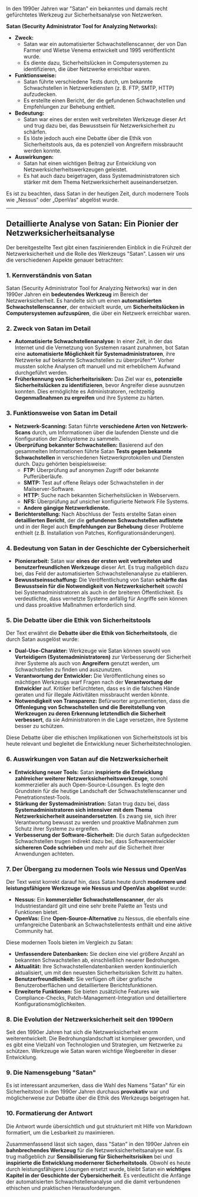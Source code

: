 
In den 1990er Jahren war "Satan" ein bekanntes und damals recht gefürchtetes Werkzeug zur Sicherheitsanalyse von Netzwerken.

**Satan (Security Administrator Tool for Analyzing Networks):**

- **Zweck:**
    - Satan war ein automatisierter Schwachstellenscanner, der von Dan Farmer und Wietse Venema entwickelt und 1995 veröffentlicht wurde.
    - Es diente dazu, Sicherheitslücken in Computersystemen zu identifizieren, die über Netzwerke erreichbar waren.
- **Funktionsweise:**
    - Satan führte verschiedene Tests durch, um bekannte Schwachstellen in Netzwerkdiensten (z. B. FTP, SMTP, HTTP) aufzudecken.
    - Es erstellte einen Bericht, der die gefundenen Schwachstellen und Empfehlungen zur Behebung enthielt.
- **Bedeutung:**
    - Satan war eines der ersten weit verbreiteten Werkzeuge dieser Art und trug dazu bei, das Bewusstsein für Netzwerksicherheit zu schärfen.
    - Es löste jedoch auch eine Debatte über die Ethik von Sicherheitstools aus, da es potenziell von Angreifern missbraucht werden konnte.
- **Auswirkungen:**
    - Satan hat einen wichtigen Beitrag zur Entwicklung von Netzwerksicherheitswerkzeugen geleistet.
    - Es hat auch dazu beigetragen, dass Systemadministratoren sich stärker mit dem Thema Netzwerksicherheit auseinandersetzen.

Es ist zu beachten, dass Satan in der heutigen Zeit, durch modernere Tools wie „Nessus“ oder „OpenVas“ abgelöst wurde.




-----



## Detaillierte Analyse von Satan: Ein Pionier der Netzwerksicherheitsanalyse

Der bereitgestellte Text gibt einen faszinierenden Einblick in die Frühzeit der Netzwerksicherheit und die Rolle des Werkzeugs "Satan". Lassen wir uns die verschiedenen Aspekte genauer betrachten:

### 1. Kernverständnis von Satan

Satan (Security Administrator Tool for Analyzing Networks) war in den 1990er Jahren ein **bedeutendes Werkzeug** im Bereich der Netzwerksicherheit. Es handelte sich um einen **automatisierten Schwachstellenscanner**, der entwickelt wurde, um **Sicherheitslücken in Computersystemen aufzuspüren**, die über ein Netzwerk erreichbar waren.

### 2. Zweck von Satan im Detail

- **Automatisierte Schwachstellenanalyse:** In einer Zeit, in der das Internet und die Vernetzung von Systemen rasant zunahmen, bot Satan eine **automatisierte Möglichkeit für Systemadministratoren**, ihre Netzwerke auf bekannte Schwachstellen zu überprüfen**. Vorher mussten solche Analysen oft manuell und mit erheblichem Aufwand durchgeführt werden.
- **Früherkennung von Sicherheitsrisiken:** Das Ziel war es, **potenzielle Sicherheitslücken zu identifizieren**, bevor Angreifer diese ausnutzen konnten. Dies ermöglichte es Administratoren, rechtzeitig **Gegenmaßnahmen zu ergreifen** und ihre Systeme zu härten.

### 3. Funktionsweise von Satan im Detail

- **Netzwerk-Scanning:** Satan führte **verschiedene Arten von Netzwerk-Scans** durch, um Informationen über die laufenden Dienste und die Konfiguration der Zielsysteme zu sammeln.
- **Überprüfung bekannter Schwachstellen:** Basierend auf den gesammelten Informationen führte Satan **Tests gegen bekannte Schwachstellen** in verschiedenen Netzwerkprotokollen und Diensten durch. Dazu gehörten beispielsweise:
    - **FTP:** Überprüfung auf anonymen Zugriff oder bekannte Pufferüberläufe.
    - **SMTP:** Test auf offene Relays oder Schwachstellen in der Mailserver-Software.
    - **HTTP:** Suche nach bekannten Sicherheitslücken in Webservern.
    - **NFS:** Überprüfung auf unsicher konfigurierte Network File Systems.
    - **Andere gängige Netzwerkdienste.**
- **Berichterstellung:** Nach Abschluss der Tests erstellte Satan einen **detaillierten Bericht**, der die **gefundenen Schwachstellen auflistete** und in der Regel auch **Empfehlungen zur Behebung** dieser Probleme enthielt (z.B. Installation von Patches, Konfigurationsänderungen).

### 4. Bedeutung von Satan in der Geschichte der Cybersicherheit

- **Pionierarbeit:** Satan war **eines der ersten weit verbreiteten und benutzerfreundlichen Werkzeuge** dieser Art. Es trug maßgeblich dazu bei, das Feld der automatisierten Schwachstellenanalyse zu etablieren.
- **Bewusstseinsschaffung:** Die Veröffentlichung von Satan **schärfte das Bewusstsein für die Notwendigkeit von Netzwerksicherheit** sowohl bei Systemadministratoren als auch in der breiteren Öffentlichkeit. Es verdeutlichte, dass vernetzte Systeme anfällig für Angriffe sein können und dass proaktive Maßnahmen erforderlich sind.

### 5. Die Debatte über die Ethik von Sicherheitstools

Der Text erwähnt die **Debatte über die Ethik von Sicherheitstools**, die durch Satan ausgelöst wurde:

- **Dual-Use-Charakter:** Werkzeuge wie Satan können sowohl von **Verteidigern (Systemadministratoren)** zur Verbesserung der Sicherheit ihrer Systeme als auch von **Angreifern** genutzt werden, um Schwachstellen zu finden und auszunutzen.
- **Verantwortung der Entwickler:** Die Veröffentlichung eines so mächtigen Werkzeugs warf Fragen nach der **Verantwortung der Entwickler** auf. Kritiker befürchteten, dass es in die falschen Hände geraten und für illegale Aktivitäten missbraucht werden könnte.
- **Notwendigkeit von Transparenz:** Befürworter argumentierten, dass die **Offenlegung von Schwachstellen und die Bereitstellung von Werkzeugen zu deren Erkennung letztendlich die Sicherheit verbessert**, da sie Administratoren in die Lage versetzen, ihre Systeme besser zu schützen.

Diese Debatte über die ethischen Implikationen von Sicherheitstools ist bis heute relevant und begleitet die Entwicklung neuer Sicherheitstechnologien.

### 6. Auswirkungen von Satan auf die Netzwerksicherheit

- **Entwicklung neuer Tools:** Satan **inspirierte die Entwicklung zahlreicher weiterer Netzwerksicherheitswerkzeuge**, sowohl kommerzieller als auch Open-Source-Lösungen. Es legte den Grundstein für die heutige Landschaft der Schwachstellenscanner und Penetrationstest-Tools.
- **Stärkung der Systemadministration:** Satan trug dazu bei, dass **Systemadministratoren sich intensiver mit dem Thema Netzwerksicherheit auseinandersetzten**. Es zwang sie, sich ihrer Verantwortung bewusst zu werden und proaktive Maßnahmen zum Schutz ihrer Systeme zu ergreifen.
- **Verbesserung der Software-Sicherheit:** Die durch Satan aufgedeckten Schwachstellen trugen indirekt dazu bei, dass Softwareentwickler **sichereren Code schrieben** und mehr auf die Sicherheit ihrer Anwendungen achteten.

### 7. Der Übergang zu modernen Tools wie Nessus und OpenVas

Der Text weist korrekt darauf hin, dass Satan heute durch **modernere und leistungsfähigere Werkzeuge wie Nessus und OpenVas abgelöst** wurde:

- **Nessus:** Ein **kommerzieller Schwachstellenscanner**, der als Industriestandard gilt und eine sehr breite Palette an Tests und Funktionen bietet.
- **OpenVas:** Eine **Open-Source-Alternative** zu Nessus, die ebenfalls eine umfangreiche Datenbank an Schwachstellentests enthält und eine aktive Community hat.

Diese modernen Tools bieten im Vergleich zu Satan:

- **Umfassendere Datenbanken:** Sie decken eine viel größere Anzahl an bekannten Schwachstellen ab, einschließlich neuerer Bedrohungen.
- **Aktualität:** Ihre Schwachstellendatenbanken werden kontinuierlich aktualisiert, um mit den neuesten Sicherheitsrisiken Schritt zu halten.
- **Benutzerfreundlichkeit:** Sie verfügen oft über grafische Benutzeroberflächen und detailliertere Berichtsfunktionen.
- **Erweiterte Funktionen:** Sie bieten zusätzliche Features wie Compliance-Checks, Patch-Management-Integration und detailliertere Konfigurationsmöglichkeiten.

### 8. Die Evolution der Netzwerksicherheit seit den 1990ern

Seit den 1990er Jahren hat sich die Netzwerksicherheit enorm weiterentwickelt. Die Bedrohungslandschaft ist komplexer geworden, und es gibt eine Vielzahl von Technologien und Strategien, um Netzwerke zu schützen. Werkzeuge wie Satan waren wichtige Wegbereiter in dieser Entwicklung.

### 9. Die Namensgebung "Satan"

Es ist interessant anzumerken, dass die Wahl des Namens "Satan" für ein Sicherheitstool in den 1990er Jahren durchaus **provokativ** war und möglicherweise zur Debatte über die Ethik des Werkzeugs beigetragen hat.

### 10. Formatierung der Antwort

Die Antwort wurde übersichtlich und gut strukturiert mit Hilfe von Markdown formatiert, um die Lesbarkeit zu maximieren.

Zusammenfassend lässt sich sagen, dass "Satan" in den 1990er Jahren ein **bahnbrechendes Werkzeug** für die Netzwerksicherheitsanalyse war. Es trug maßgeblich zur **Sensibilisierung für Sicherheitsrisiken** bei und **inspirierte die Entwicklung modernerer Sicherheitstools**. Obwohl es heute durch leistungsfähigere Lösungen ersetzt wurde, bleibt Satan ein **wichtiges Kapitel in der Geschichte der Cybersicherheit**. Es verdeutlicht die Anfänge der automatisierten Schwachstellenanalyse und die damit verbundenen ethischen und praktischen Herausforderungen.